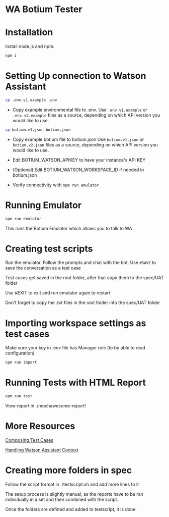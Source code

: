 # WA Botium Tester

# Installation

Install node.js and npm.

```sh
npm i
```

# Setting Up connection to Watson Assistant

```sh
cp .env.v1.example .env
```
- Copy example environmental file to .env. Use `.env.v1.example` or `.env.v2.example` files as a source, depending on which API version you would like to use.

```sh
cp botium.v1.json botium.json
```
- Copy example botium file to botium.json Use `botium.v1.json` or `botium.v2.json` files as a source, depending on which API version you would like to use.

- Edit BOTIUM_WATSON_APIKEY to have your instance's API KEY
- (Optional) Edit BOTIUM_WATSON_WORKSPACE_ID if needed in botium.json
- Verify connectivity with `npm run emulator`

# Running Emulator

```sh
npm run emulator
```

This runs the Botium Emulator which allows you to talk to WA

# Creating test scripts

Run the emulator. Follow the prompts and chat with the bot. Use `#SAVE` to save the conversation as a test case

Test cases get saved in the root folder, after that copy them to the spec/UAT folder

Use #EXIT to exit and run emulator again to restart

Don't forget to copy the .txt files in the root folder into the spec/UAT folder

# Importing workspace settings as test cases

Make sure your key in .env file has Manager role (to be able to read configuration)
```sh
npm run import
```

# Running Tests with HTML Report

```sh
npm run test
```

View report in ./mochawesome-report!

# More Resources

[Composing Test Cases](https://botium-docs.readthedocs.io/en/latest/05_botiumscript/index.html#composing-in-text-files)

[Handling Watson Assistant Context](https://github.com/codeforequity-at/botium-connector-watson#watson-assistant-context-handling)

# Creating more folders in spec

Follow the script format in ./testscript.sh and add more lines to it

The setup process is slightly manual, as the reports have to be ran individually in a set and then combined with the script.

Once the folders are defined and added to testscript, it is done.
